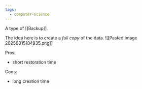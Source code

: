 ```yaml
---
tags:
  - computer-science
---
```

A type of [[Backup]].

The idea here is to create a *full copy* of the data.
![[Pasted image 20250315184935.png]]

Pros:
+ short restoration time

Cons:
- long creation time

